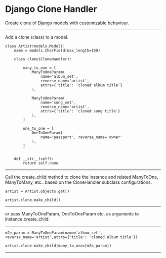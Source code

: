 # Django Clone Handler

Create clone of Django models with customizable behaviour.

---

Add a clone (class) to a model.

    class Artist(models.Model):
        name = models.CharField(max_length=100)

        class clone(CloneHandler):

            many_to_one = [
                ManyToOneParam(
                    name='album_set', 
                    reverse_name='artist', 
                    attrs={'title': 'cloned album title'}
                ),

                ManyToOneParam(
                    name='song_set', 
                    reverse_name='artist', 
                    attrs={'title': 'cloned song title'}
                ),
            ]

            one_to_one = [
                OneToOneParam(
                    name='passport', reverse_name='owner'
                ),
            ]


        def __str__(self):
            return self.name

---
Call the create_child method to clone the instance and related ManyToOne, ManyToMany, etc..
based on the CloneHandler subclass configurations.

    artist = Artist.objects.get()

    artist.clone.make_child()
---
or pass ManyToOneParam, OneToOneParam etc. as  arguments to instance.create_child

---
    m2o_param = ManyToOneParam(name='album_set', reverse_name='artist',attrs={'title': 'cloned album title'})

    artist.clone.make_child(many_to_one=[m2o_param])
---
